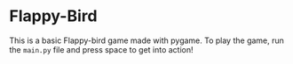 # Flappy-Bird

This is a basic Flappy-bird game made with pygame. To play the game, run the ```main.py``` file and press space to get into action!